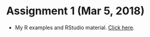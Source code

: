 # Assignment 1 (Mar 5, 2018)

+ My R examples and RStudio material. [Click here](Assignment_1.html).

